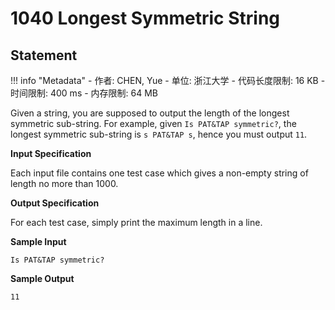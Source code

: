 
# 1040 Longest Symmetric String

## Statement

!!! info "Metadata"
    - 作者: CHEN, Yue
    - 单位: 浙江大学
    - 代码长度限制: 16 KB
    - 时间限制: 400 ms
    - 内存限制: 64 MB

Given a string, you are supposed to output the length of the longest symmetric sub-string. For example, given `Is PAT&TAP symmetric?`, the longest symmetric sub-string is `s PAT&TAP s`, hence you must output `11`.

**Input Specification**

Each input file contains one test case which gives a non-empty string of length no more than 1000.

**Output Specification**

For each test case, simply print the maximum length in a line.

**Sample Input**
```plaintext
Is PAT&TAP symmetric?
```

**Sample Output**
```plaintext
11
```

